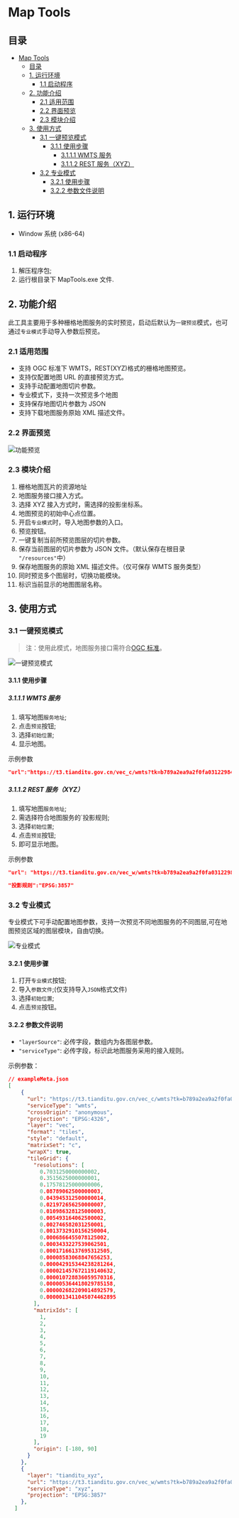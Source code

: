 # Map Tools

## 目录

- [Map Tools](#map-tools)
  - [目录](#目录)
  - [1. 运行环境](#1-运行环境)
    - [1.1 启动程序](#11-启动程序)
  - [2. 功能介绍](#2-功能介绍)
    - [2.1 适用范围](#21-适用范围)
    - [2.2 界面预览](#22-界面预览)
    - [2.3 模块介绍](#23-模块介绍)
  - [3. 使用方式](#3-使用方式)
    - [3.1 一键预览模式](#31-一键预览模式)
      - [3.1.1 使用步骤](#311-使用步骤)
        - [3.1.1.1 WMTS 服务](#3111-wmts-服务)
        - [3.1.1.2 REST 服务（XYZ）](#3112-rest-服务xyz)
    - [3.2 专业模式](#32-专业模式)
      - [3.2.1 使用步骤](#321-使用步骤)
      - [3.2.2 参数文件说明](#322-参数文件说明)

## 1. 运行环境

- Window 系统 (x86-64)

### 1.1 启动程序

1. 解压程序包;
2. 运行根目录下 MapTools.exe 文件.

## 2. 功能介绍

此工具主要用于多种栅格地图服务的实时预览，启动后默认为`一键预览`模式，也可通过`专业模式`手动导入参数后预览。

### 2.1 适用范围

- 支持 OGC 标准下 WMTS，REST(XYZ)格式的栅格地图预览。
- 支持仅配置地图 URL 的直接预览方式。
- 支持手动配置地图切片参数。
- 专业模式下，支持一次预览多个地图
- 支持保存地图切片参数为 JSON
- 支持下载地图服务原始 XML 描述文件。

### 2.2 界面预览

![功能预览](./images/all.png)

### 2.3 模块介绍

1. 栅格地图瓦片的资源地址
2. 地图服务接口接入方式。
3. 选择 XYZ 接入方式时，需选择的投影坐标系。
4. 地图预览的初始中心点位置。
5. 开启`专业模式`时，导入地图参数的入口。
6. 预览按钮。
7. 一键复制当前所预览图层的切片参数。
8. 保存当前图层的切片参数为 JSON 文件。（默认保存在根目录 `"/resources"`中）
9. 保存地图服务的原始 XML 描述文件。（仅可保存 WMTS 服务类型）
10. 同时预览多个图层时，切换功能模块。
11. 标识当前显示的地图图层名称。

## 3. 使用方式

### 3.1 一键预览模式

> 注：使用此模式，地图服务接口需符合[OGC 标准](https://docs.opengeospatial.org/is/13-082r2/13-082r2.html)。

![一键预览模式](./images/automode.png)

#### 3.1.1 使用步骤

##### 3.1.1.1 WMTS 服务

1. 填写地图`服务地址`;
2. 点击`预览`按钮;
3. 选择`初始位置`;
4. 显示地图。

示例参数

```json
"url":"https://t3.tianditu.gov.cn/vec_c/wmts?tk=b789a2ea9a2f0fa03122984062eb1f35"
```

##### 3.1.1.2 REST 服务（XYZ）

1. 填写地图`服务地址`;
2. 需选择符合地图服务的`投影规则;
3. 选择`初始位置`;
4. 点击`预览`按钮;
5. 即可显示地图。

示例参数

```json
"url": "https://t3.tianditu.gov.cn/vec_w/wmts?tk=b789a2ea9a2f0fa03122984062eb1f35&service=WMTS&version=1.0.0&request=GetTile&layer=vec&format=tiles&style=default&tileMatrixSet=w&tileMatrix={z}&tileRow={y}&tileCol={x}",

"投影规则":"EPSG:3857"

```

### 3.2 专业模式

专业模式下可手动配置地图参数，支持一次预览不同地图服务的不同图层,可在地图预览区域的图层模块，自由切换。

![专业模式](./images/manualmode.png)

#### 3.2.1 使用步骤

1. 打开`专业模式`按钮;
2. 导入`参数文件`;(仅支持导入`JSON`格式文件)
3. 选择`初始位置`;
4. 点击`预览`按钮。

#### 3.2.2 参数文件说明

- `"layerSource"`: 必传字段，数组内为各图层参数。
- `"serviceType"`: 必传字段，标识此地图服务采用的接入规则。

示例参数：

```json
// exampleMeta.json
[
    {
      "url": "https://t3.tianditu.gov.cn/vec_c/wmts?tk=b789a2ea9a2f0fa03122984062eb1f35",
      "serviceType": "wmts",
      "crossOrigin": "anonymous",
      "projection": "EPSG:4326",
      "layer": "vec",
      "format": "tiles",
      "style": "default",
      "matrixSet": "c",
      "wrapX": true,
      "tileGrid": {
        "resolutions": [
          0.7031250000000002,
          0.3515625000000001,
          0.17578125000000006,
          0.08789062500000003,
          0.043945312500000014,
          0.021972656250000007,
          0.010986328125000003,
          0.005493164062500002,
          0.002746582031250001,
          0.0013732910156250004,
          0.0006866455078125002,
          0.0003433227539062501,
          0.00017166137695312505,
          0.00008583068847656253,
          0.000042915344238281264,
          0.000021457672119140632,
          0.000010728836059570316,
          0.000005364418029785158,
          0.000002682209014892579,
          0.0000013411045074462895
        ],
        "matrixIds": [
          1,
          2,
          3,
          4,
          5,
          6,
          7,
          8,
          9,
          10,
          11,
          12,
          13,
          14,
          15,
          16,
          17,
          18,
          19
        ],
        "origin": [-180, 90]
      }
    },
    {
      "layer": "tianditu_xyz",
      "url": "https://t3.tianditu.gov.cn/vec_w/wmts?tk=b789a2ea9a2f0fa03122984062eb1f35&service=WMTS&version=1.0.0&request=GetTile&layer=vec&format=tiles&style=default&tileMatrixSet=w&tileMatrix={z}&tileRow={y}&tileCol={x}",
      "serviceType": "xyz",
      "projection": "EPSG:3857"
    },
  ]
```
